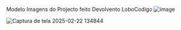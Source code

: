 Modelo Imagens do Projecto feito Devolvento LoboCodigo
![image](https://github.com/user-attachments/assets/b27aa7ab-77ab-4a80-b560-eb6bfbfa1564)


![Captura de tela 2025-02-22 134844](https://github.com/user-attachments/assets/e53055fc-91a6-43a7-889f-412397c7a7d1)
